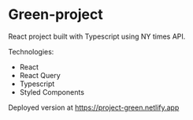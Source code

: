 # Green-project

React project built with Typescript using NY times API.

Technologies:
* React
* React Query
* Typescript
* Styled Components

Deployed version at https://project-green.netlify.app
